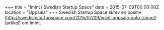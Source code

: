 +++
title = "Imint i Swedish Startup Space"
date = 2015-07-09T00:00:00Z
location = "Uppsala"
+++
Swedish Startup Space skrev en positiv (http://swedishstartupspace.com/2015/07/09/imint-uppsala-auto-zoom/)[artikel] om Imint.